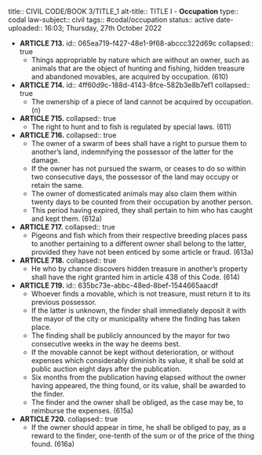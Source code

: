 title:: CIVIL CODE/BOOK 3/TITLE_1
alt-title:: TITLE I - **Occupation**
type:: codal
law-subject:: civil
tags:: #codal/occupation
status:: active
date-uploaded:: 16:03; Thursday, 27th October 2022

- **ARTICLE 713.**
  id:: 065ea719-f427-48e1-9f68-abccc322d69c
  collapsed:: true
	- Things appropriable by nature which are without an owner, such as animals that are the object of hunting and fishing, hidden treasure and abandoned movables, are acquired by occupation. (610)
- **ARTICLE 714.**
  id:: 4ff60d9c-188d-4143-8fce-582b3e8b7ef1
  collapsed:: true
	- The ownership of a piece of land cannot be acquired by occupation. (n)
- **ARTICLE 715.**
  collapsed:: true
	- The right to hunt and to fish is regulated by special laws. (611)
- **ARTICLE 716.**
  collapsed:: true
	- The owner of a swarm of bees shall have a right to pursue them to another’s land, indemnifying the possessor of the latter for the damage.
	- If the owner has not pursued the swarm, or ceases to do so within two consecutive days, the possessor of the land may occupy or retain the same.
	- The owner of domesticated animals may also claim them within twenty days to be counted from their occupation by another person.
	- This period having expired, they shall pertain to him who has caught and kept them. (612a)
- **ARTICLE 717.**
  collapsed:: true
	- Pigeons and fish which from their respective breeding places pass to another pertaining to a different owner shall belong to the latter, provided they have not been enticed by some article or fraud. (613a)
- **ARTICLE 718.**
  collapsed:: true
	- He who by chance discovers hidden treasure in another’s property shall have the right granted him in article 438 of this Code. (614)
- **ARTICLE 719.**
  id:: 635bc73e-abbc-48ed-8bef-1544665aacdf
	- Whoever finds a movable, which is not treasure, must return it to its previous possessor.
	- If the latter is unknown, the finder shall immediately deposit it with the mayor of the city or municipality where the finding has taken place.
	- The finding shall be publicly announced by the mayor for two consecutive weeks in the way he deems best.
	- If the movable cannot be kept without deterioration, or without expenses which considerably diminish its value, it shall be sold at public auction eight days after the publication.
	- Six months from the publication having elapsed without the owner having appeared, the thing found, or its value, shall be awarded to the finder.
	- The finder and the owner shall be obliged, as the case may be, to reimburse the expenses. (615a)
- **ARTICLE 720.**
  collapsed:: true
	- If the owner should appear in time, he shall be obliged to pay, as a reward to the finder, one-tenth of the sum or of the price of the thing found. (616a)